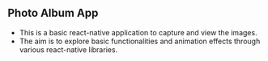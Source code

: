 ## Photo Album App

-   This is a basic react-native application to capture and view the images.
-   The aim is to explore basic functionalities and animation effects through various react-native libraries.

